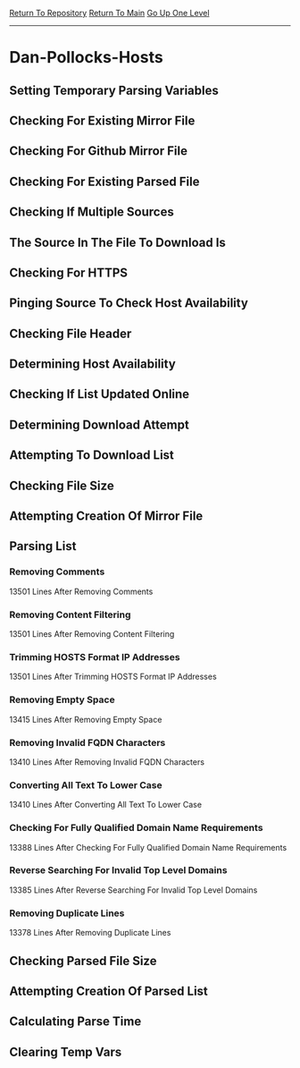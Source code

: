 [Return To Repository](https://github.com/deathbybandaid/piholeparser/)
[Return To Main](https://github.com/deathbybandaid/piholeparser/blob/master/RecentRunLogs/Mainlog.md)
[Go Up One Level](https://github.com/deathbybandaid/piholeparser/blob/master/RecentRunLogs/TopLevelScripts/30-Processing-Blacklists.md)
____________________________________
# Dan-Pollocks-Hosts
## Setting Temporary Parsing Variables
## Checking For Existing Mirror File
## Checking For Github Mirror File
## Checking For Existing Parsed File
## Checking If Multiple Sources
## The Source In The File To Download Is
## Checking For HTTPS
## Pinging Source To Check Host Availability
## Checking File Header
## Determining Host Availability
## Checking If List Updated Online
## Determining Download Attempt
## Attempting To Download List
## Checking File Size
## Attempting Creation Of Mirror File
## Parsing List
### Removing Comments
13501 Lines After Removing Comments
### Removing Content Filtering
13501 Lines After Removing Content Filtering
### Trimming HOSTS Format IP Addresses
13501 Lines After Trimming HOSTS Format IP Addresses
### Removing Empty Space
13415 Lines After Removing Empty Space
### Removing Invalid FQDN Characters
13410 Lines After Removing Invalid FQDN Characters
### Converting All Text To Lower Case
13410 Lines After Converting All Text To Lower Case
### Checking For Fully Qualified Domain Name Requirements
13388 Lines After Checking For Fully Qualified Domain Name Requirements
### Reverse Searching For Invalid Top Level Domains
13385 Lines After Reverse Searching For Invalid Top Level Domains
### Removing Duplicate Lines
13378 Lines After Removing Duplicate Lines
## Checking Parsed File Size
## Attempting Creation Of Parsed List
## Calculating Parse Time
## Clearing Temp Vars

